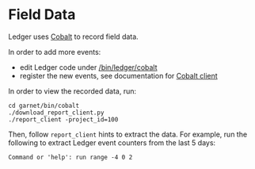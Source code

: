 # Field Data

Ledger uses [Cobalt] to record field data.

In order to add more events:

 - edit Ledger code under [/bin/ledger/cobalt]
 - register the new events, see documentation for [Cobalt client]

In order to view the recorded data, run:

```
cd garnet/bin/cobalt
./download_report_client.py
./report_client -project_id=100
```

Then, follow `report_client` hints to extract the data. For example, run the
following to extract Ledger event counters from the last 5 days:

```
Command or 'help': run range -4 0 2
```

[Cobalt]: https://fuchsia.googlesource.com/cobalt
[/bin/ledger/cobalt]: https://fuchsia.googlesource.com/peridot/+/master/bin/ledger/cobalt/
[Cobalt client]: https://fuchsia.googlesource.com/garnet/+/master/bin/cobalt/
